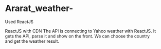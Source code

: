 # Ararat_weather-
Used ReactJS

ReactJS with CDN
The API is connecting to Yahoo weather with ReactJS.
It gets the API, parse it and show on the front.
We can choose the country and get the weather result.

